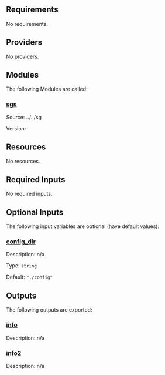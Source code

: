 <!-- BEGIN_TF_DOCS -->
## Requirements

No requirements.

## Providers

No providers.

## Modules

The following Modules are called:

### <a name="module_sgs"></a> [sgs](#module_sgs)

Source: ../../sg

Version:

## Resources

No resources.

## Required Inputs

No required inputs.

## Optional Inputs

The following input variables are optional (have default values):

### <a name="input_config_dir"></a> [config_dir](#input_config_dir)

Description: n/a

Type: `string`

Default: `"./config"`

## Outputs

The following outputs are exported:

### <a name="output_info"></a> [info](#output_info)

Description: n/a

### <a name="output_info2"></a> [info2](#output_info2)

Description: n/a
<!-- END_TF_DOCS -->